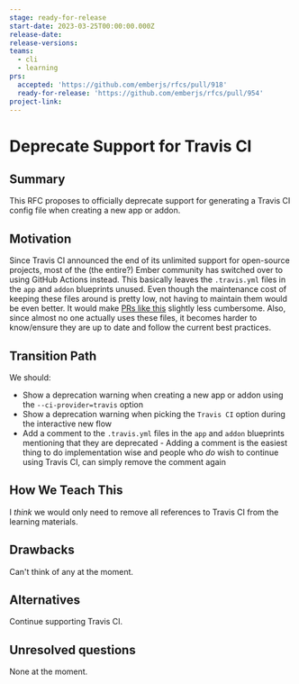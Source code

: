 ```yaml
---
stage: ready-for-release
start-date: 2023-03-25T00:00:00.000Z
release-date:
release-versions:
teams:
  - cli
  - learning
prs:
  accepted: 'https://github.com/emberjs/rfcs/pull/918'
  ready-for-release: 'https://github.com/emberjs/rfcs/pull/954'
project-link:
---
```


<!---
Directions for above:

stage: Leave as is
start-date: Fill in with today's date, 2032-12-01T00:00:00.000Z
release-date: Leave as is
release-versions: Leave as is
teams: Include only the [team(s)](README.md#relevant-teams) for which this RFC applies
prs:
  accepted: Fill this in with the URL for the Proposal RFC PR
project-link: Leave as is
-->

# Deprecate Support for Travis CI

## Summary

This RFC proposes to officially deprecate support for generating a Travis CI 
config file when creating a new app or addon.

## Motivation

Since Travis CI announced the end of its unlimited support for open-source 
projects, most of the (the entire?) Ember community has switched over to using
GitHub Actions instead. This basically leaves the `.travis.yml` files in the 
`app` and `addon` blueprints unused. Even though the maintenance cost of keeping 
these files around is pretty low, not having to maintain them would be even 
better. It would make [PRs like this](https://github.com/ember-cli/ember-cli/pull/10222) 
slightly less cumbersome. Also, since almost no one actually uses these files, 
it becomes harder to know/ensure they are up to date and follow the current best 
practices.

## Transition Path

We should:

- Show a deprecation warning when creating a new app or addon using the 
`--ci-provider=travis` option
- Show a deprecation warning when picking the `Travis CI` option during the 
interactive new flow
- Add a comment to the `.travis.yml` files in the `app` and `addon` blueprints 
mentioning that they are deprecated - Adding a comment is the easiest thing to 
do implementation wise and people who _do_ wish to continue using Travis CI, can 
simply remove the comment again

## How We Teach This

I _think_ we would only need to remove all references to Travis CI from the 
learning materials.

## Drawbacks

Can't think of any at the moment.

## Alternatives

Continue supporting Travis CI.

## Unresolved questions

None at the moment.